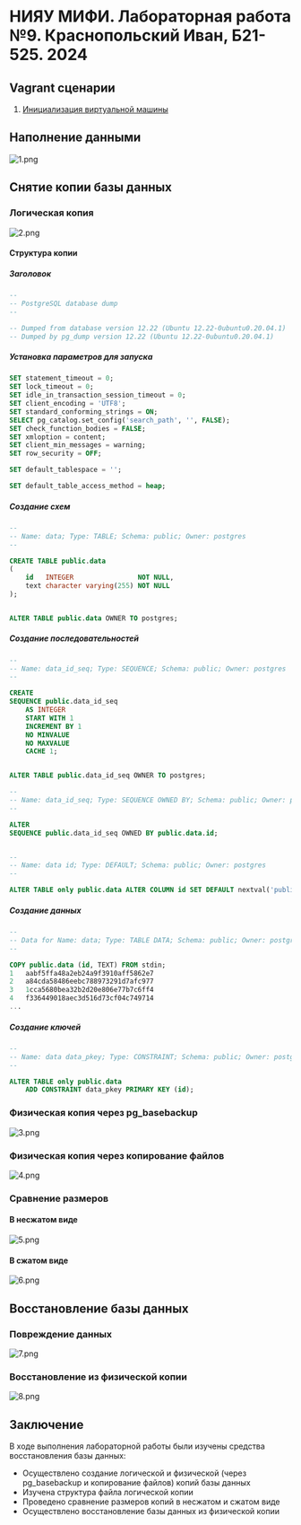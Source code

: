 # НИЯУ МИФИ. Лабораторная работа №9. Краснопольский Иван, Б21-525. 2024

## Vagrant сценарии

1. [Инициализация виртуальной машины](Vagrantfile)

## Наполнение данными

![1.png](assets/1.png)

## Снятие копии базы данных

### Логическая копия

![2.png](assets/2.png)

#### Структура копии

##### Заголовок

```sql
--
-- PostgreSQL database dump
--

-- Dumped from database version 12.22 (Ubuntu 12.22-0ubuntu0.20.04.1)
-- Dumped by pg_dump version 12.22 (Ubuntu 12.22-0ubuntu0.20.04.1)
```

##### Установка параметров для запуска

```sql
SET statement_timeout = 0;
SET lock_timeout = 0;
SET idle_in_transaction_session_timeout = 0;
SET client_encoding = 'UTF8';
SET standard_conforming_strings = ON;
SELECT pg_catalog.set_config('search_path', '', FALSE);
SET check_function_bodies = FALSE;
SET xmloption = content;
SET client_min_messages = warning;
SET row_security = OFF;

SET default_tablespace = '';

SET default_table_access_method = heap;
```

##### Создание схем

```sql
--
-- Name: data; Type: TABLE; Schema: public; Owner: postgres
--

CREATE TABLE public.data
(
    id   INTEGER                NOT NULL,
    text character varying(255) NOT NULL
);


ALTER TABLE public.data OWNER TO postgres;
```

##### Создание последовательностей

```sql
--
-- Name: data_id_seq; Type: SEQUENCE; Schema: public; Owner: postgres
--

CREATE
SEQUENCE public.data_id_seq
    AS INTEGER
    START WITH 1
    INCREMENT BY 1
    NO MINVALUE
    NO MAXVALUE
    CACHE 1;


ALTER TABLE public.data_id_seq OWNER TO postgres;

--
-- Name: data_id_seq; Type: SEQUENCE OWNED BY; Schema: public; Owner: postgres
--

ALTER
SEQUENCE public.data_id_seq OWNED BY public.data.id;


--
-- Name: data id; Type: DEFAULT; Schema: public; Owner: postgres
--

ALTER TABLE only public.data ALTER COLUMN id SET DEFAULT nextval('public.data_id_seq'::regclass);
```

##### Создание данных

```sql
--
-- Data for Name: data; Type: TABLE DATA; Schema: public; Owner: postgres
--

COPY public.data (id, TEXT) FROM stdin;
1	aabf5ffa48a2eb24a9f3910aff5862e7
2	a84cda58486eebc788973291d7afc977
3	1cca5680bea32b2d20e806e77b7c6ff4
4	f336449018aec3d516d73cf04c749714
...
```

##### Создание ключей

```sql
--
-- Name: data data_pkey; Type: CONSTRAINT; Schema: public; Owner: postgres
--

ALTER TABLE only public.data
    ADD CONSTRAINT data_pkey PRIMARY KEY (id);
```

### Физическая копия через pg_basebackup

![3.png](assets/3.png)

### Физическая копия через копирование файлов

![4.png](assets/4.png)

### Сравнение размеров

#### В несжатом виде

![5.png](assets/5.png)

#### В сжатом виде

![6.png](assets/6.png)

## Восстановление базы данных

### Повреждение данных

![7.png](assets/7.png)

### Восстановление из физической копии

![8.png](assets/8.png)

## Заключение

В ходе выполнения лабораторной работы были изучены средства восстановления базы данных:

- Осуществлено создание логической и физической (через pg_basebackup и копирование файлов) копий базы данных
- Изучена структура файла логической копии
- Проведено сравнение размеров копий в несжатом и сжатом виде
- Осуществлено восстановление базы данных из физической копии
